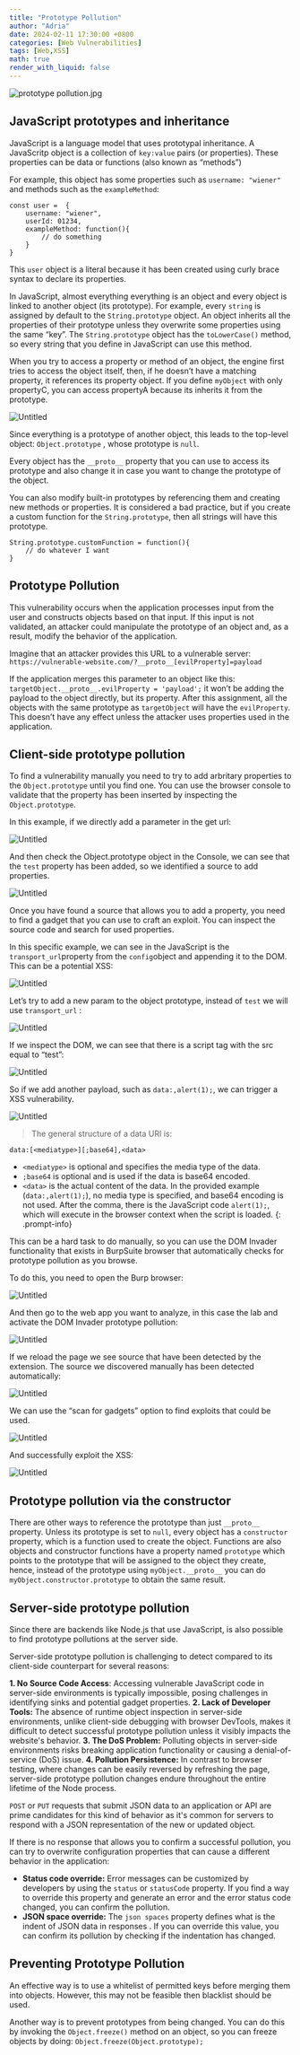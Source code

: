 ```yaml
---
title: "Prototype Pollution"
author: "Adria"
date: 2024-02-11 17:30:00 +0800
categories: [Web Vulnerabilities]
tags: [Web,XSS]
math: true
render_with_liquid: false
---
```


![prototype pollution.jpg](/img/posts/ProtoPoll/prototype_pollution.jpg)

## JavaScript prototypes and inheritance

JavaScript is a language model that uses prototypal inheritance. A JavaScritp object is a collection of `key:value` pairs (or properties). These properties can be data  or functions (also known as “methods”)

For example, this object has some properties such as `username: "wiener"` and methods such as the `exampleMethod`: 

```
const user =  {
    username: "wiener",
    userId: 01234,
    exampleMethod: function(){
        // do something
    }
}
```

This `user` object is a literal because it has been created using curly brace syntax to declare its properties. 

In JavaScript, almost everything everything is an object and every object is linked to another object (its prototype). For example, every `string` is assigned by default to the `String.prototype` object. An object inherits all the properties of their prototype unless they overwrite some properties using the same “key”. The `String.prototype` object has the `toLowerCase()` method, so every string that you define in JavaScript can use this method. 

 When you try to access a property or method of an object, the engine first tries to access the object itself, then, if he doesn’t have a matching property, it references its property object. If you define `myObject` with only propertyC, you can access propertyA because its inherits it from the prototype. 

![Untitled](/img/posts/ProtoPoll/Untitled.svg)

Since everything is a prototype of another object, this leads to the top-level object: `Object.prototype` , whose prototype is `null`. 

Every object has the `__proto__` property that you can use to access its prototype and also change it in case you want to change the prototype of the object. 

You can also modify built-in prototypes by referencing them and creating new methods or properties. It is considered a bad practice, but if you create a custom function for the `String.prototype`, then all strings will have this prototype. 

```
String.prototype.customFunction = function(){
    // do whatever I want
}
```

## Prototype Pollution

This vulnerability occurs when the application processes input from the user and constructs objects based on that input. If this input is not validated, an attacker could manipulate the prototype of an object and, as a result, modify the behavior of the application. 

Imagine that an attacker provides this URL to a vulnerable server: `https://vulnerable-website.com/?__proto__[evilProperty]=payload`

If the application merges this parameter to an object like this: 
`targetObject.__proto__.evilProperty = 'payload';` it won’t be adding the payload to the object directly, but its property. After this assignment, all the objects with the same prototype as `targetObject` will have the `evilProperty`. This doesn’t have any effect unless the attacker uses properties used in the application. 

## Client-side prototype pollution

To find a vulnerability manually you need to try to add arbritary properties to the `Object.prototype` until you find one. You can use the browser console to validate that the property has been inserted by inspecting the `Object.prototype`. 

In this example, if we directly add a parameter in the get url:

![Untitled](/img/posts/ProtoPoll/Untitled.png)

And then check the Object.prototype object in the Console, we can see that the `test` property has been added, so we identified a source to add properties. 

![Untitled](/img/posts/ProtoPoll/Untitled%201.png)

Once you have found a source that allows you to add a property, you need to find a gadget that you can use to craft an exploit. You can inspect the source code and search for used properties. 

In this specific example, we can see in the JavaScript is the `transport_url`property from the `config`object and appending it to the DOM. This can be a potential XSS: 

![Untitled](/img/posts/ProtoPoll/Untitled%202.png)

Let’s try to add a new param to the object prototype, instead of `test` we will use `transport_url` :

![Untitled](/img/posts/ProtoPoll/Untitled%203.png)

If we inspect the DOM, we can see that there is a script tag with the src equal to “test”: 

![Untitled](/img/posts/ProtoPoll/Untitled%204.png)

So if we add another payload, such as `data:,alert(1);`, we can trigger a XSS vulnerability. 

![Untitled](/img/posts/ProtoPoll/Untitled%205.png)


>The general structure of a data URI is:
```
data:[<mediatype>][;base64],<data>
```
- `<mediatype>` is optional and specifies the media type of the data.
- `;base64` is optional and is used if the data is base64 encoded.
- `<data>` is the actual content of the data.
In the provided example (`data:,alert(1);`), no media type is specified, and base64 encoding is not used. After the comma, there is the JavaScript code `alert(1);`, which will execute in the browser context when the script is loaded.
{: .prompt-info}

This can be a hard task to do manually, so you can use the DOM Invader functionality that exists in BurpSuite browser that automatically checks for prototype pollution as you browse.

To do this, you need to open the Burp browser: 

![Untitled](/img/posts/ProtoPoll/Untitled%206.png)

And then go to the web app you want to analyze, in this case the lab and activate the DOM Invader prototype pollution: 

![Untitled](/img/posts/ProtoPoll/Untitled%207.png)

If we reload the page we see source that have been detected by the extension. The source we discovered manually has been detected automatically: 

![Untitled](/img/posts/ProtoPoll/Untitled%208.png)

We can use the “scan for gadgets” option to find exploits that could be used. 

![Untitled](/img/posts/ProtoPoll/Untitled%209.png)

And successfully exploit the XSS: 

![Untitled](/img/posts/ProtoPoll/Untitled%2010.png)

## Prototype pollution via the constructor

There are other ways to reference the prototype than just `__proto__` property.  Unless its prototype is set to `null`, every object has a `constructor` property, which is a function used to create the object. Functions are also objects and constructor functions have a property named `prototype` which points to the prototype that will be assigned to the object they create, hence, instead of the prototype using `myObject.__proto__` you can do  `myObject.constructor.prototype` to obtain the same result. 

## Server-side prototype pollution

Since there are backends like Node.js that use JavaScript, is also possible to find prototype pollutions at the server side. 

Server-side prototype pollution is challenging to detect compared to its client-side counterpart for several reasons:

**1. No Source Code Access**: Accessing vulnerable JavaScript code in server-side environments is typically impossible, posing challenges in identifying sinks and potential gadget properties.
**2. Lack of Developer Tools:** The absence of runtime object inspection in server-side environments, unlike client-side debugging with browser DevTools, makes it difficult to detect successful prototype pollution unless it visibly impacts the website's behavior.
**3. The DoS Problem:** Polluting objects in server-side environments risks breaking application functionality or causing a denial-of-service (DoS) issue.
**4. Pollution Persistence:** In contrast to browser testing, where changes can be easily reversed by refreshing the page, server-side prototype pollution changes endure throughout the entire lifetime of the Node process.

`POST` or `PUT` requests that submit JSON data to  an application or API are prime candidates for this kind of behavior as it's common for servers to respond with a JSON representation of the new or updated object.

If there is no response that allows you to confirm a successful pollution, you can try to overwrite configuration properties that can cause a different behavior in the application: 

- **Status code override:** Error messages can be customized by developers by using the `status` or `statusCode` property. If you find a way to override this property and generate an error and the error status code changed, you can confirm the pollution.
- **JSON space override:** The `json spaces` property defines what is the indent of JSON data in responses . If you can override this value, you can confirm its pollution by checking if the indentation has changed.

## Preventing Prototype Pollution

An effective way is to use a whitelist of permitted keys before merging them into objects. However, this may not be feasible then blacklist should be used. 

Another way is to prevent prototypes from being changed. You can do this by invoking the `Object.freeze()` method on an object, so you can freeze objects by doing: `Object.freeze(Object.prototype);`
